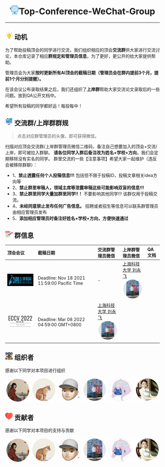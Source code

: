 
<p align="center">
<h1 align="center"> <img src="./imgs/icon/ai.png" width="30" />Top-Conference-WeChat-Group</h1>
</p>

---

## <img src="./imgs/icon/motivation.png" width="25" /> 动机

为了帮助投稿顶会的同学进行交流，我们组织相应的顶会**交流群**供大家进行交流讨论，本仓库记录了相应**群规定和管理员信息**，为了更好，更公开的给大家提供帮助。  

管理员会为大家**按时更新所有AI顶会的截稿日期（管理员会在群内提前3个月，提前1个月分别提醒）。**

在该会议公布录取结果之后，我们还组织了**上岸群**帮助大家交流论文录取后的一些问题。放到QA公开文档中。

希望所有投稿的同学都好运！每投每中！

## <img src="./imgs/icon/intro.png" width="25" /> 交流群/上岸群群规

> 点击对应群管理员的头像，即可获得微信。

扫描对应顶会交流群/上岸群管理员微信二维码，备注自己想要加入的顶会+交流/上岸，即可被拉入群聊。
**请各位同学入群后备注改为姓名+学校+方向**，我们会定期移除没有实名的同学。
群里交流的一些【注意事项】希望大家一起维护（违反会被移除群聊）：
- 1、**禁止透露任何个人投稿信息!!!** 包括但不限于投稿ID，投稿文章相关idea方向等
- 2、**禁止群里审稿人，领域主席等泄露审稿这些可能影响双盲的信息!!!**
- 3、**禁止群里同学大量加群里同学!!！** 不要影响其他同学!!! 该群仅用于投稿交流。
- 4、**未经同意禁止发布任何广告信息。** 招聘或者招生等信息可以联系群管理员由相应管理员发布
- 5、**添加相应管理员时备注好姓名+学校+方向，方便快速通过**



## <img src="./imgs/icon/notes.png" width="25" /> 群信息


| 顶会会议                                                         | 截稿日期                                                                                                         | 交流群管理员微信                                                                                                     |上岸群管理员微信                    | QA文档
| :----------------------------------------------------------- | :----------------------------------------------------------- | :------------------------------------------------------------ | :----------------------------------------------------------- | :----------------------------------------------------------- |
| <a href="https://cvpr2022.thecvf.com/"><img src="./imgs/cover/cvpr22.png"  width="170" height="40"/></a> | Deadline: Nov 18 2021 11:59:00 Pacific Time |-| <a href="https://github.com/MLNLP-World/Top-Conference-WeChat-Group/blob/main/imgs/weixin/yongfei.png"> 上海科技大学 刘永飞  <div align="center"> <img src="./imgs/profile/yongfei.png" alt="image" width="80" /> </div> </a> |
| <a href="https://eccv2022.ecva.net/"><img src="./imgs/cover/01.png"  width="170" /></a> | Deadline: Mar 08 2022 04:59:00 GMT+0800 |<a href="https://github.com/MLNLP-World/Top-Conference-WeChat-Group/blob/main/imgs/weixin/yongfei.png"> 上海科技大学 刘永飞  <div align="center"> <img src="./imgs/profile/yongfei.png" alt="image" width="80" /> </div> </a> |  |


## <img src="./imgs/icon/organizer.png" width="25" /> 组织者
感谢以下同学对本项目进行组织
  
<a href="https://github.com/kokolerk"><img src="./imgs/profile/jiaqi.png"  width="80" /></a> 
<a href="https://github.com/liucongg"><img src="./imgs/profile/logCong.png"  width="80" /></a> 
<a href="https://yihengshu.github.io">  <img src="./imgs/profile/yiheng.png"  width="80" /></a> 
<a href="https://scholar.google.com/citations?user=XVYKjDkAAAAJ&hl=en">  <img src="./imgs/profile/yongfei.png"  width="80" /></a> 
<a href="https://github.com/mathgirl796"> <img src="./imgs/profile/aduan.png"  width="80" /></a> 
<a href="https://scholar.google.com/citations?user=pU8oCuIAAAAJ&hl=zh-CN"> <img src="./imgs/profile/leishen.png"  width="80" /></a> 

## <img src="./imgs/icon/heart.png" width="25" /> 贡献者
感谢以下同学对本项目的支持与贡献

<a href="https://github.com/kokolerk"><img src="./imgs/profile/jiaqi.png"  width="80" /></a> 
<a href="https://github.com/liucongg"><img src="./imgs/profile/logCong.png"  width="80" /></a> 
<a href="https://yihengshu.github.io">  <img src="./imgs/profile/yiheng.png"  width="80" /></a> 
<a href="https://scholar.google.com/citations?user=XVYKjDkAAAAJ&hl=en">  <img src="./imgs/profile/yongfei.png"  width="80" /></a> 
<a href="https://github.com/mathgirl796"> <img src="./imgs/profile/aduan.png"  width="80" /></a> 
<a href="https://scholar.google.com/citations?user=pU8oCuIAAAAJ&hl=zh-CN"> <img src="./imgs/profile/leishen.png"  width="80" /></a> 

